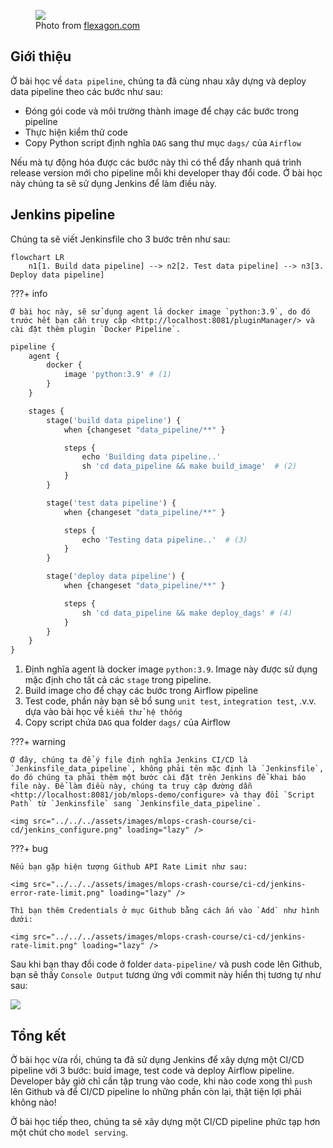 <figure>
    <img src="../../../assets/images/mlops-crash-course/ci-cd/a-world-without-ci.cd-meme.jpg" loading="lazy"/>
    <figcaption>Photo from <a href="https://flexagon.com/blog/why-the-world-needs-ci-cd/">flexagon.com</a></figcaption>
</figure>

## Giới thiệu

Ở bài học về `data pipeline`, chúng ta đã cùng nhau xây dựng và deploy data pipeline theo các bước như sau:

- Đóng gói code và môi trường thành image để chạy các bước trong pipeline
- Thực hiện kiểm thử code
- Copy Python script định nghĩa `DAG` sang thư mục `dags/` của `Airflow`

Nếu mà tự động hóa được các bước này thì có thể đẩy nhanh quá trình release version mới cho pipeline mỗi khi developer thay đổi code.
Ở bài học này chúng ta sẽ sử dụng Jenkins để làm điều này.

## Jenkins pipeline

Chúng ta sẽ viết Jenkinsfile cho 3 bước trên như sau:

```mermaid
flowchart LR
    n1[1. Build data pipeline] --> n2[2. Test data pipeline] --> n3[3. Deploy data pipeline]
```

???+ info

    Ở bài học này, sẽ sử dụng agent lả docker image `python:3.9`, do đó trước hết bạn cần truy câp <http://localhost:8081/pluginManager/> và cài đặt thêm plugin `Docker Pipeline`.

```py title="Jenkinsfile_data_pipeline" linenums="1"
pipeline {
    agent {
        docker {
            image 'python:3.9' # (1)
        }
    }

    stages {
        stage('build data pipeline') {
            when {changeset "data_pipeline/**" }

            steps {
                echo 'Building data pipeline..'
                sh 'cd data_pipeline && make build_image'  # (2)
            }
        }

        stage('test data pipeline') {
            when {changeset "data_pipeline/**" }

            steps {
                echo 'Testing data pipeline..'  # (3)
            }
        }

        stage('deploy data pipeline') {
            when {changeset "data_pipeline/**" }

            steps {
                sh 'cd data_pipeline && make deploy_dags' # (4)
            }
        }
    }
}
```

1. Định nghĩa agent là docker image `python:3.9`. Image này được sử dụng mặc định cho tất cả các `stage` trong pipeline.
2. Build image cho để chạy các bước trong Airflow pipeline
3. Test code, phần này bạn sẽ bổ sung `unit test`, `integration test`, .v.v. dựa vào bài học về `kiểm thử hệ thống`
4. Copy script chứa `DAG` qua folder `dags/` của Airflow

???+ warning

    Ở đây, chúng ta để ý file định nghĩa Jenkins CI/CD là `Jenkinsfile_data_pipeline`, không phải tên mặc định là `Jenkinsfile`, do đó chúng ta phải thêm một bước cài đặt trên Jenkins để khai báo file này. Để làm điều này, chúng ta truy cập đường dẫn <http://localhost:8081/job/mlops-demo/configure> và thay đổi `Script Path` từ `Jenkinsfile` sang `Jenkinsfile_data_pipeline`.

    <img src="../../../assets/images/mlops-crash-course/ci-cd/jenkins_configure.png" loading="lazy" />

???+ bug

    Nếu bạn gặp hiện tượng Github API Rate Limit như sau:

    <img src="../../../assets/images/mlops-crash-course/ci-cd/jenkins-error-rate-limit.png" loading="lazy" />

    Thì bạn thêm Credentials ở mục Github bằng cách ấn vào `Add` như hình dưới:

    <img src="../../../assets/images/mlops-crash-course/ci-cd/jenkins-rate-limit.png" loading="lazy" />

Sau khi bạn thay đổi code ở folder `data-pipeline/` và push code lên Github, bạn sẽ thấy `Console Output` tương ứng với commit này hiển thị tương tự như sau:

<img src="../../../assets/images/mlops-crash-course/ci-cd/jenkins-output-data-pipeline.png" loading="lazy" />

## Tổng kết

Ở bài học vừa rồi, chúng ta đã sử dụng Jenkins để xây dựng một CI/CD pipeline với 3 bước: buid image, test code và deploy Airflow pipeline. Developer bây giờ chỉ cần tập trung vào code, khi nào code xong thì `push` lên Github và để CI/CD pipeline lo những phần còn lại, thật tiện lợi phải không nào!

Ở bài học tiếp theo, chúng ta sẽ xây dựng một CI/CD pipeline phức tạp hơn một chút cho `model serving`.
